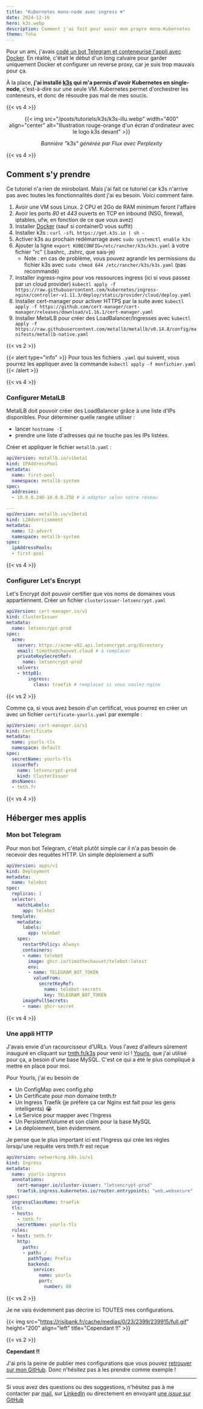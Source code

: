 ```yaml
---
title: "Kubernetes mono-node avec ingress ☸️"
date: 2024-12-16
hero: k3s.webp
description: Comment j'ai fait pour avoir mon propre mono-Kubernetes
theme: Toha
---
```


Pour un ami, j'avais [codé un bot Telegram et conteneurisé l'appli avec Docker](../telegram-bot-python/). En réalité, c'était le début d'un long calvaire pour garder uniquement Docker et configurer un reverse proxy, car je suis trop mauvais pour ça.

À la place, **j'ai installé [k3s](https://k3s.io/) qui m'a permis d'avoir Kubernetes en single-node**, c'est-à-dire sur une seule VM. Kubernetes permet d'orchestrer les conteneurs, et donc de résoudre pas mal de mes soucis.

{{< vs 4 >}}

<p align="center">
  {{< img src="/posts/tutoriels/k3s/k3s-illu.webp" width="400" align="center" alt="Illustration rouge-orange d'un écran d'ordinateur avec le logo k3s devant" >}}
  <p style="text-align: center;"><i>Bannière "k3s" générée par Flux avec Perplexity</i></p>
</p>

{{< vs 4 >}}

## Comment s'y prendre

Ce tutoriel n'a rien de mirobolant. Mais j'ai fait ce tutoriel car k3s n'arrive pas avec toutes les fonctionnalités dont j'ai eu besoin. Voici comment faire.

1. Avoir une VM sous Linux. 2 CPU et 2Go de RAM minimum feront l'affaire
1. Avoir les ports *80* et *443* ouverts en TCP en inbound (NSG, firewall, iptables, ufw, en fonction de ce que vous avez) 
1. Installer [Docker](https://docs.docker.com/desktop/setup/install/linux/) (sauf si containerD vous suffit)
1. Installer k3s : `curl -sfL https://get.k3s.io | sh -`
1. Activer k3s au prochain redémarrage avec `sudo systemctl enable k3s`
1. Ajouter la ligne `export KUBECONFIG=/etc/rancher/k3s/k3s.yaml` à votre fichier "rc" (.bashrc, .zshrc, que sais-je)
    - Note : en cas de problème, vous pouvez agrandir les permissions du fichier k3s avec `sudo chmod 644 /etc/rancher/k3s/k3s.yaml` (pas recommandé)
1. Installer ingress-nginx pour vos ressources ingress (ici si vous passez par un cloud provider) `kubectl apply -f https://raw.githubusercontent.com/kubernetes/ingress-nginx/controller-v1.11.3/deploy/static/provider/cloud/deploy.yaml`
1. Installer cert-manager pour activer HTTPS par la suite avec `kubectl apply -f https://github.com/cert-manager/cert-manager/releases/download/v1.16.1/cert-manager.yaml`
1. Installer MetalLB pour créer des LoadBalancer/Ingresses avec `kubectl apply -f https://raw.githubusercontent.com/metallb/metallb/v0.14.8/config/manifests/metallb-native.yaml`

{{< vs 2 >}}

{{< alert type="info" >}}
Pour tous les fichiers `.yaml` qui suivent, vous pourrez les appliquer avec la commande `kubectl apply -f monfichier.yaml`
{{< /alert >}}

{{< vs 4 >}}

### Configurer MetalLB 

MetalLB doit pouvoir créer des LoadBalancer grâce à une liste d'IPs disponibles. Pour déterminer quelle rangée utiliser :
- lancer `hostname -I`
- prendre une liste d'adresses qui ne touche pas les IPs listées.

Créer et appliquer le fichier `metallb.yaml` :

```yaml
apiVersion: metallb.io/v1beta1
kind: IPAddressPool
metadata:
  name: first-pool
  namespace: metallb-system
spec:
  addresses:
  - 10.0.0.240-10.0.0.250 # à adapter selon votre réseau

---
apiVersion: metallb.io/v1beta1
kind: L2Advertisement
metadata:
  name: l2-advert
  namespace: metallb-system
spec:
  ipAddressPools:
  - first-pool
```

{{< vs 4 >}}

### Configurer Let's Encrypt

Let's Encrypt doit pouvoir certifier que vos noms de domaines vous appartiennent. Créer un fichier `clusterissuer-letsencrypt.yaml`

```yaml
apiVersion: cert-manager.io/v1
kind: ClusterIssuer
metadata:
  name: letsencrypt-prod
spec:
  acme:
    server: https://acme-v02.api.letsencrypt.org/directory
    email: timothe@chauvet.cloud # à remplacer
    privateKeySecretRef:
      name: letsencrypt-prod
    solvers:
    - http01:
        ingress:
          class: traefik # remplacez si vous voulez nginx
```

{{< vs 2 >}}

Comme ça, si vous avez besoin d'un certificat, vous pourrez en créer un avec un fichier `certificate-yourls.yaml` par exemple : 

```yaml
apiVersion: cert-manager.io/v1
kind: Certificate
metadata:
  name: yourls-tls
  namespace: default
spec:
  secretName: yourls-tls
  issuerRef:
    name: letsencrypt-prod
    kind: ClusterIssuer
  dnsNames:
  - tmth.fr
```

{{< vs 4 >}}

## Héberger mes applis

### Mon bot Telegram

Pour mon bot Telegram, c'était plutôt simple car il n'a pas besoin de recevoir des requêtes HTTP. Un simple déploiement a suffi

```yaml
apiVersion: apps/v1
kind: Deployment
metadata:
  name: telebot
spec:
  replicas: 1
  selector:
    matchLabels:
      app: telebot
  template:
    metadata:
      labels:
        app: telebot
    spec:
      restartPolicy: Always
      containers:
      - name: telebot
        image: ghcr.io/timothechauvet/telebot:latest
        env:
        - name: TELEGRAM_BOT_TOKEN
          valueFrom:
            secretKeyRef:
              name: telebot-secrets
              key: TELEGRAM_BOT_TOKEN
      imagePullSecrets:
      - name: ghcr-secret
```
{{< vs 4 >}}

### Une appli HTTP

J'avais envie d'un racourcisseur d'URLs. Vous l'avez d'ailleurs sûrement inauguré en cliquant sur [tmth.fr/k3s](https://tmth.fr/k3s) pour venir ici ! [Yourls](https://yourls.org/), que j'ai utilisé pour ça, a besoin d'une base MySQL. C'est ce qui a été le plus compliqué à mettre en place pour moi. 

Pour Yourls, j'ai eu besoin de 
- Un ConfigMap avec config.php
- Un Certificate pour mon domaine tmth.fr
- Un Ingress Traefik (je préfère ça car Nginx est fait pour les gens intelligents) 😭
- Le Service pour mapper avec l'Ingress
- Un PersistentVolume et son claim pour la base MySQL
- Le déploiement, bien évidemment.

Je pense que le plus important ici est l'Ingress qui crée les règles lorsqu'une requête vers tmth.fr est reçue

```yaml
apiVersion: networking.k8s.io/v1
kind: Ingress
metadata:
  name: yourls-ingress
  annotations:
    cert-manager.io/cluster-issuer: "letsencrypt-prod"
    traefik.ingress.kubernetes.io/router.entrypoints: "web,websecure"
spec:
  ingressClassName: traefik
  tls:
  - hosts:
    - tmth.fr
    secretName: yourls-tls
  rules:
  - host: tmth.fr
    http:
      paths:
      - path: /
        pathType: Prefix
        backend:
          service:
            name: yourls
            port: 
              number: 80
```

{{< vs 2 >}}

Je ne vais évidemment pas décrire ici TOUTES mes configurations.

{{< img src="https://risibank.fr/cache/medias/0/23/2399/239915/full.gif" height="200" align="left" title="Cependant !!" >}}

{{< vs 2 >}}

**Cependant !!**

J'ai pris la peine de publier mes configurations que vous pouvez [retrouver sur mon GitHub](https://github.com/timothechauvet/mes-yaml-de-kube/). Donc n'hésitez pas à les prendre comme exemple !

---

Si vous avez des questions ou des suggestions, n'hésitez pas à me contacter par [mail](mailto:timothe@chauvet.cloud), sur [LinkedIn](https://www.linkedin.com/in/timothechauvet/) ou directement en envoyant [une *issue* sur GitHub](https://github.com/timothechauvet/timothechauvet.github.io/issues)